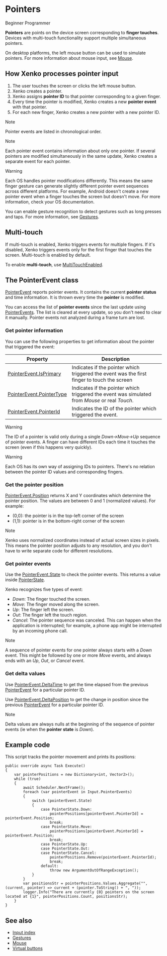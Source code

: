 # Pointers

<span class="label label-doc-level">Beginner</span>
<span class="label label-doc-audience">Programmer</span>

**Pointers** are points on the device screen corresponding to **finger touches**. Devices with multi-touch functionality support multiple simultaneous pointers.

On desktop platforms, the left mouse button can be used to simulate pointers. For more information about mouse input, see [Mouse](mouse.md).

## How Xenko processes pointer input

1. The user touches the screen or clicks the left mouse button.
2. Xenko creates a pointer.
3. Xenko assigns **pointer ID** to that pointer corresponding to a given finger.
4. Every time the pointer is modified, Xenko creates a new **pointer event** with that pointer.
5. For each new finger, Xenko creates a new pointer with a new pointer ID.

> [!Note]
> Pointer events are listed in chronological order.

> [!Note] 
> Each pointer event contains information about only one pointer. If several pointers are modified simultaneously in the same update, Xenko creates a separate event for each pointer.

> [!Warning]
> Each OS handles pointer modifications differently. This means the same finger gesture can generate slightly different pointer event sequences across different platforms. For example, Android doesn't create a new pointer event when a finger touches the screen but doesn't move.
For more information, check your OS documentation.

You can enable gesture recognition to detect gestures such as long presses and taps. For more information, see [Gestures](gestures.md).

## Multi-touch
If multi-touch is enabled, Xenko triggers events for multiple fingers. If it's disabled, Xenko triggers events only for the first finger that touches the screen. Multi-touch is enabled by default.

To enable **multi-touch**, use [MultiTouchEnabled](xref:SiliconStudio.Xenko.Input.InputManager.MultiTouchEnabled).

## The PointerEvent class

[PointerEvent](xref:SiliconStudio.Xenko.Input.PointerEvent) reports pointer events. It contains the current **pointer status** and time information. It is thrown every time the **pointer** is modified.

You can access the list of **pointer events** since the last update using 
[PointerEvents](xref:SiliconStudio.Xenko.Input.InputManager.PointerEvents). The list is cleared at every update, so you don't need to clear it manually. Pointer events not analyzed during a frame turn are lost.

### Get pointer information

You can use the following properties to get information about the pointer that triggered the event:

|Property|Description|
|--------|-----------|
|[PointerEvent.IsPrimary](xref:SiliconStudio.Xenko.Input.PointerEvent.IsPrimary)| Indicates if the pointer which triggered the event was the first finger to touch the screen |
|[PointerEvent.PointerType](xref:SiliconStudio.Xenko.Input.PointerEvent.PointerType) | Indicates if the pointer which triggered the event was simulated from _Mouse_ or real _Touch_. |
|[PointerEvent.PointerId](xref:SiliconStudio.Xenko.Input.PointerEvent.PointerId) | Indicates the ID of the pointer which triggered the event. |

> [!Warning]
> The ID of a pointer is valid only during a single _Down->Move->Up_ sequence of pointer events.
> A finger can have different IDs each time it touches the screen (even if this happens very quickly).

> [!Warning]
> Each OS has its own way of assigning IDs to pointers.
> There's no relation between the pointer ID values and corresponding fingers.

### Get the pointer position

[PointerEvent.Position](xref:SiliconStudio.Xenko.Input.PointerEvent.Position) returns X and Y coordinates which determine the pointer position. The values are between 0 and 1 (normalized values). For example:

* (0,0): the pointer is in the top-left corner of the screen
* (1,1): pointer is in the bottom-right corner of the screen

> [!Note] 
> Xenko uses normalized coordinates instead of actual screen sizes in pixels. This means the pointer position adjusts to any resolution, and you don't have to write separate code for different resolutions.

### Get pointer events

Use the [PointerEvent.State](xref:SiliconStudio.Xenko.Input.PointerEvent.State) to check the pointer events. This returns a value inside [PointerState](xref:SiliconStudio.Xenko.Input.PointerState).

Xenko recognizes five types of event:

* _Down_: The finger touched the screen.
* _Move_: The finger moved along the screen.
* _Up_: The finger left the screen.
* _Out_: The finger left the touch region.
* _Cancel_: The pointer sequence was canceled. This can happen when the application is interrupted; for example, a phone app might be interrupted by an incoming phone call.

> [!Note] 
> A sequence of pointer events for one pointer always starts with a _Down_ event. This might be followed by one or more _Move_ events, and always ends with an _Up_, _Out_, or _Cancel_ event.

### Get delta values

Use [PointerEvent.DeltaTime](xref:SiliconStudio.Xenko.Input.PointerEvent.DeltaTime) to get the time elapsed from the previous [PointerEvent](xref:SiliconStudio.Xenko.Input.PointerEvent) for a particular pointer ID.

Use [PointerEvent.DeltaPosition](xref:SiliconStudio.Xenko.Input.PointerEvent.DeltaPosition) to get the change in position since the previous [PointerEvent](xref:SiliconStudio.Xenko.Input.PointerEvent) for a particular pointer ID.

> [!Note] 
> Delta values are always nulls at the beginning of the sequence of pointer events (ie when the **pointer state** is _Down_).

## Example code

This script tracks the pointer movement and prints its positions:

```
public override async Task Execute()
{
	var pointerPositions = new Dictionary<int, Vector2>(); 
	while (true)
	{
		await Scheduler.NextFrame();
		foreach (var pointerEvent in Input.PointerEvents)
		{
			switch (pointerEvent.State)
			{
				case PointerState.Down:
					pointerPositions[pointerEvent.PointerId] = pointerEvent.Position;
					break;
				case PointerState.Move:
					pointerPositions[pointerEvent.PointerId] = pointerEvent.Position;
					break;
				case PointerState.Up:
				case PointerState.Out:
				case PointerState.Cancel:
					pointerPositions.Remove(pointerEvent.PointerId);
					break;
				default:
					throw new ArgumentOutOfRangeException();
			}
		}
		var positionsStr = pointerPositions.Values.Aggregate("", (current, pointer) => current + (pointer.ToString() + ", "));
		logger.Info("There are currently {0} pointers on the screen located at {1}", pointerPositions.Count, positionsStr);
	}
}
```

## See also
* [Input index](index.md)
* [Gestures](gestures.md)
* [Mouse](mouse.md)
* [Virtual buttons](virtual-buttons.md)